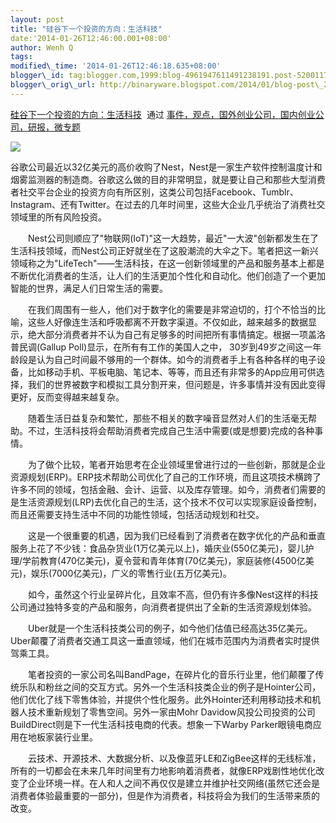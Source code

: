 ```yaml
--- 
layout: post 
title: "硅谷下一个投资的方向：生活科技" 
date:'2014-01-26T12:46:00.001+08:00' 
author: Wenh Q
tags:
modified\_time: '2014-01-26T12:46:18.635+08:00' 
blogger\_id: tag:blogger.com,1999:blog-4961947611491238191.post-5200117170153444428
blogger\_orig\_url: http://binaryware.blogspot.com/2014/01/blog-post\_293.html
---
```

[硅谷下一个投资的方向：生活科技](http://www.kuailiyu.com/article/8039.html)  通过
[事件，观点，国外创业公司，国内创业公司，研报，微专题](http://www.kuailiyu.com/)





![](https://images-blogger-opensocial.googleusercontent.com/gadgets/proxy?url=http%3A%2F%2Fwww.kuailiyu.com%2Fuploadfile%2F2014%2F0124%2F20140124031857598.jpg&container=blogger&gadget=a&rewriteMime=image%2F*)



谷歌公司最近以32亿美元的高价收购了Nest，Nest是一家生产软件控制温度计和烟雾监测器的制造商。谷歌这么做的目的非常明显，就是要让自己和那些大型消费者社交平台企业的投资方向有所区别，这类公司包括Facebook、Tumblr、Instagram、还有Twitter。在过去的几年时间里，这些大企业几乎统治了消费社交领域里的所有风险投资。



　　Nest公司则顺应了"物联网(IoT)"这一大趋势，最近"一大波"创新都发生在了生活科技领域，而Nest公司正好就坐在了这股潮流的大伞之下。笔者把这一新兴领域称之为"LifeTech"——生活科技，在这一创新领域里的产品和服务基本上都是不断优化消费者的生活，让人们的生活更加个性化和自动化。他们创造了一个更加智能的世界，满足人们日常生活的需要。



　　在我们周围有一些人，他们对于数字化的需要是非常迫切的，打个不恰当的比喻，这些人好像连生活和呼吸都离不开数字渠道。不仅如此，越来越多的数据显示，绝大部分消费者并不认为自己有足够多的时间把所有事情搞定。根据一项盖洛普民调(Gallup
Poll)显示，在所有有工作的美国人之中，
30岁到49岁之间这一年龄段是认为自己时间最不够用的一个群体。如今的消费者手上有各种各样的电子设备，比如移动手机、平板电脑、笔记本、等等，而且还有非常多的App应用可供选择，我们的世界被数字和模拟工具分割开来，但问题是，许多事情并没有因此变得更好，反而变得越来越复杂。



　　随着生活日益复杂和繁忙，那些不相关的数字噪音显然对人们的生活毫无帮助。不过，生活科技将会帮助消费者完成自己生活中需要(或是想要)完成的各种事情。



　　为了做个比较，笔者开始思考在企业领域里曾进行过的一些创新，那就是企业资源规划(ERP)。ERP技术帮助公司优化了自己的工作环境，而且这项技术横跨了许多不同的领域，包括金融、会计、运营、以及库存管理。如今，消费者们需要的是生活资源规划(LRP)去优化自己的生活，这个技术不仅可以实现家庭设备控制，而且还需要支持生活中不同的功能性领域，包括活动规划和社交。



　　这是一个很重要的机遇，因为我们已经看到了消费者在数字优化的产品和垂直服务上花了不少钱：食品杂货业(1万亿美元以上)，婚庆业(550亿美元)，婴儿护理/学前教育(470亿美元)，夏令营和青年体育(70亿美元)，家庭装修(4500亿美元)，娱乐(7000亿美元)，广义的零售行业(五万亿美元)。



　　如今，虽然这个行业呈碎片化，且效率不高，但仍有许多像Nest这样的科技公司通过独特多变的产品和服务，向消费者提供出了全新的生活资源规划体验。



　　Uber就是一个生活科技类公司的例子，如今他们估值已经高达35亿美元。Uber颠覆了消费者交通工具这一垂直领域，他们在城市范围内为消费者实时提供驾乘工具。



　　笔者投资的一家公司名叫BandPage，在碎片化的音乐行业里，他们颠覆了传统乐队和粉丝之间的交互方式。另外一个生活科技类企业的例子是Hointer公司，他们优化了线下零售体验，并提供个性化服务。此外Hointer还利用移动技术和机器人技术重新规划了零售空间。另外一家由Mohr
Davidow风投公司投资的公司BuildDirect则是下一代生活科技电商的代表。想象一下Warby
Parker眼镜电商应用在地板家装行业里。



　　云技术、开源技术、大数据分析、以及像蓝牙LE和ZigBee这样的无线标准，所有的一切都会在未来几年时间里有力地影响着消费者，就像ERP戏剧性地优化改变了企业环境一样。在人和人之间不再仅仅是建立并维护社交网络(虽然它还会是消费者体验最重要的一部分)，但是作为消费者，科技将会为我们的生活带来质的改变。
